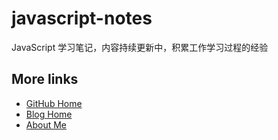 # javascript-notes

JavaScript 学习笔记，内容持续更新中，积累工作学习过程的经验

## More links

- [GitHub Home](https://github.com/ShenBao)
- [Blog Home](https://shenbao.github.io)
- [About Me](https://shenbao.github.io/about/)
